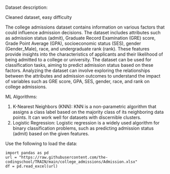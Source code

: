 Dataset description:

Cleaned dataset, easy difficulty

The college admissions dataset contains information on various factors that could influence admission decisions. The dataset includes attributes such as admission status (admit), Graduate Record Examination (GRE) score, Grade Point Average (GPA), socioeconomic status (SES), gender (Gender_Male), race, and undergraduate rank (rank). These features provide insights into the characteristics of applicants and their likelihood of being admitted to a college or university. The dataset can be used for classification tasks, aiming to predict admission status based on these factors. Analyzing the dataset can involve exploring the relationships between the attributes and admission outcomes to understand the impact of variables such as GRE score, GPA, SES, gender, race, and rank on college admissions.

ML Algorithms:
1. K-Nearest Neighbors (KNN): KNN is a non-parametric algorithm that assigns a class label based on the majority class of its neighboring data points. It can work well for datasets with discernible clusters.
2. Logistic Regression: Logistic regression is a widely used algorithm for binary classification problems, such as predicting admission status (admit) based on the given features.

Use the following to load the data:
```
import pandas as pd
url = "https://raw.githubusercontent.com/the-codingschool/TRAIN/main/college_admissions/Admission.xlsx"
df = pd.read_excel(url)
```
